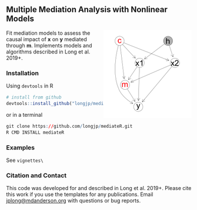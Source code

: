 ## Multiple Mediation Analysis with Nonlinear Models

<img src="man/figs/dag_complex2.png" align="right" width="240" />


Fit mediation models to assess the causal impact of **x** on **y** mediated through **m**. Implements models and algorithms described in Long et al. 2019+.

### Installation

Using `devtools` in R

``` r
# install from github
devtools::install_github("longjp/mediateR")
```

or in a terminal

``` r
git clone https://github.com/longjp/mediateR.git
R CMD INSTALL mediateR
```
### Examples

See `vignettes\`

### Citation and Contact

This code was developed for and described in Long et al. 2019+. Please cite this work if you use the templates for any publications. Email jplong@mdanderson.org with questions or bug reports.
